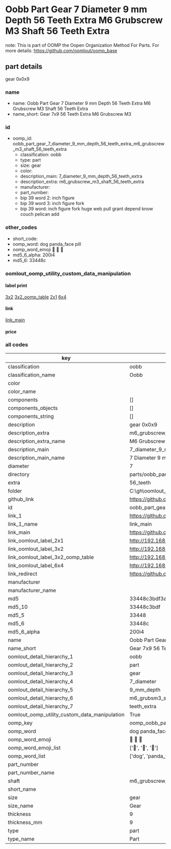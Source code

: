 # Oobb Part Gear 7 Diameter 9 mm Depth 56 Teeth Extra M6 Grubscrew M3 Shaft 56 Teeth Extra  

note: This is part of OOMP the Oopen Organization Method For Parts. For more details: https://github.com/oomlout/oomp_base

##  part details
  



gear 0x0x9



### name
* name: Oobb Part Gear 7 Diameter 9 mm Depth 56 Teeth Extra M6 Grubscrew M3 Shaft 56 Teeth Extra
* name_short: Gear 7x9 56 Teeth Extra M6 Grubscrew M3
### id
* oomp_id: oobb_part_gear_7_diameter_9_mm_depth_56_teeth_extra_m6_grubscrew_m3_shaft_56_teeth_extra
  * classification: oobb
  * type: part
  * size: gear
  * color: 
  * description_main: 7_diameter_9_mm_depth_56_teeth_extra
  * description_extra: m6_grubscrew_m3_shaft_56_teeth_extra
  * manufacturer: 
  * part_number: 
  * bip 39 word 2: inch figure
  * bip 39 word 3: inch figure fork
  * bip 39 word: inch figure fork huge web pull grant depend know couch pelican add

### other_codes
* short_code: 
* oomp_word: dog panda_face pill
* oomp_word_emoji :dog: :panda_face: :pill:
* md5_6_alpha: 200i4
* md5_6: 33448c






### oomlout_oomp_utility_custom_data_manipulation
#### label print
[3x2](http://192.168.1.245:1112/?label=oomp%20200i4)
[3x2_oomp_table](http://192.168.1.108:1112/?label=oomp%20200i4)
[2x1](http://192.168.1.242:1112/?label=oomp%20200i4)
[6x4](http://192.168.1.55:1112/?label=oomp%20200i4)    

#### link

[link_main](https://github.com/oomlout/oomlout_oobb_version_4_generated_parts/tree/main/navigation_oomp/oobb/part/gear/7_diameter_9_mm_depth_56_teeth_extra/m6_grubscrew_m3_shaft_56_teeth_extra/part)                              

#### price







### all codes 
| key | value |  
| --- | --- |  
| classification | oobb |  
| classification_name | Oobb |  
| color |  |  
| color_name |  |  
| components | [] |  
| components_objects | [] |  
| components_string | [] |  
| description | gear 0x0x9 |  
| description_extra | m6_grubscrew_m3_shaft_56_teeth_extra |  
| description_extra_name | M6 Grubscrew M3 Shaft 56 Teeth Extra |  
| description_main | 7_diameter_9_mm_depth_56_teeth_extra |  
| description_main_name | 7 Diameter 9 mm Depth 56 Teeth Extra |  
| diameter | 7 |  
| directory | parts/oobb_part_gear_7_diameter_9_mm_depth_56_teeth_extra_m6_grubscrew_m3_shaft_56_teeth_extra |  
| extra | 56_teeth |  
| folder | C:\gh\oomlout_oobb_version_4_generated_parts\parts\oobb_part_gear_7_diameter_9_mm_depth_56_teeth_extra_m6_grubscrew_m3_shaft_56_teeth_extra |  
| github_link | https://github.com/oomlout/oomlout_oomp_part_src/tree/main/parts/oobb_part_gear_7_diameter_9_mm_depth_56_teeth_extra_m6_grubscrew_m3_shaft_56_teeth_extra |  
| id | oobb_part_gear_7_diameter_9_mm_depth_56_teeth_extra_m6_grubscrew_m3_shaft_56_teeth_extra |  
| link_1 | https://github.com/oomlout/oomlout_oobb_version_4_generated_parts/tree/main/navigation_oomp/oobb/part/gear/7_diameter_9_mm_depth_56_teeth_extra/m6_grubscrew_m3_shaft_56_teeth_extra/part |  
| link_1_name | link_main |  
| link_main | https://github.com/oomlout/oomlout_oobb_version_4_generated_parts/tree/main/navigation_oomp/oobb/part/gear/7_diameter_9_mm_depth_56_teeth_extra/m6_grubscrew_m3_shaft_56_teeth_extra/part |  
| link_oomlout_label_2x1 | http://192.168.1.242:1112/?label=oomp%20200i4 |  
| link_oomlout_label_3x2 | http://192.168.1.245:1112/?label=oomp%20200i4 |  
| link_oomlout_label_3x2_oomp_table | http://192.168.1.108:1112/?label=oomp%20200i4 |  
| link_oomlout_label_6x4 | http://192.168.1.55:1112/?label=oomp%20200i4 |  
| link_redirect | https://github.com/oomlout/oomlout_oobb_version_4_generated_parts/tree/main/parts/oobb_gear_07_09_ex_56_teeth_sh_m6_grubscrew_m3 |  
| manufacturer |  |  
| manufacturer_name |  |  
| md5 | 33448c3bdf3aecb6b57c66eab6d58392 |  
| md5_10 | 33448c3bdf |  
| md5_5 | 33448 |  
| md5_6 | 33448c |  
| md5_6_alpha | 200i4 |  
| name | Oobb Part Gear 7 Diameter 9 mm Depth 56 Teeth Extra M6 Grubscrew M3 Shaft 56 Teeth Extra |  
| name_short | Gear 7x9 56 Teeth Extra M6 Grubscrew M3 |  
| oomlout_detail_hierarchy_1 | oobb |  
| oomlout_detail_hierarchy_2 | part |  
| oomlout_detail_hierarchy_3 | gear |  
| oomlout_detail_hierarchy_4 | 7_diameter |  
| oomlout_detail_hierarchy_5 | 9_mm_depth |  
| oomlout_detail_hierarchy_6 | m6_grubsm3_shaft_56 |  
| oomlout_detail_hierarchy_7 | teeth_extra |  
| oomlout_oomp_utility_custom_data_manipulation | True |  
| oomp_key | oomp_oobb_part_gear_7_diameter_9_mm_depth_56_teeth_extra_m6_grubscrew_m3_shaft_56_teeth_extra |  
| oomp_word | dog panda_face pill |  
| oomp_word_emoji | :dog: :panda_face: :pill: |  
| oomp_word_emoji_list | [':dog:', ':panda_face:', ':pill:'] |  
| oomp_word_list | ['dog', 'panda_face', 'pill'] |  
| part_number |  |  
| part_number_name |  |  
| shaft | m6_grubscrew_m3 |  
| short_name |  |  
| size | gear |  
| size_name | Gear |  
| thickness | 9 |  
| thickness_mm | 9 |  
| type | part |  
| type_name | Part |  
